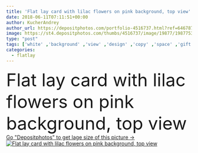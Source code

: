 ```yaml
---
title: 'Flat lay card with lilac flowers on pink background, top view'
date: 2018-06-11T07:11:51+00:00
author: KucherAndrey
author_url: https://depositphotos.com/portfolio-4516737.html?ref=64678756
image: https://st4.depositphotos.com/thumbs/4516737/image/19877/198775360/api_thumb_450.jpg?forcejpeg=true
type: "post"
tags: ['white' ,'background' ,'view' ,'design' ,'copy' ,'space' ,'gift' ,'anniversary' ,'birthday' ,'celebration' ,'day' ,'decoration' ,'decorative' ,'greeting' ,'holiday' ,'empty' ,'art' ,'spring' ,'fresh' ,'plant' ,'up' ,'petal' ,'blooming' ,'floral' ,'flower' ,'pattern' ,'branch' ,'card' ,'frame' ,'vintage' ,'lilac' ,'pink' ,'pastel' ,'purple' ,'lay' ,'text' ,'wedding' ,'flat' ,'template' ,'top' ,'layout' ,'congratulations' ,'postcard' ,'above' ,'arrangement' ,'minimal' ,'mockup' ,'minimalistic' ,'springbackground' ,'flatlay' ]
categories: 
  - flatlay
---
```

<div aling="center">
            <font size="60"> Flat lay card with lilac flowers on pink background, top view</font>   
</div>
<div>
    <a href='https://st4.depositphotos.com/thumbs/4516737/image/19877/198775360/api_thumb_450.jpg?forcejpeg=true?ref=64678756' target=_blank > Go "Depositphotos" to get lage size of this picture ->
        <img href='https://st4.depositphotos.com/thumbs/4516737/image/19877/198775360/api_thumb_450.jpg?forcejpeg=true?ref=64678756' src='https://st4.depositphotos.com/4516737/19877/i/950/depositphotos_198775360-stock-photo-flat-lay-card-lilac-flowers.jpg?forcejpeg=true' alt='Flat lay card with lilac flowers on pink background, top view' >
    </a>
</div>
